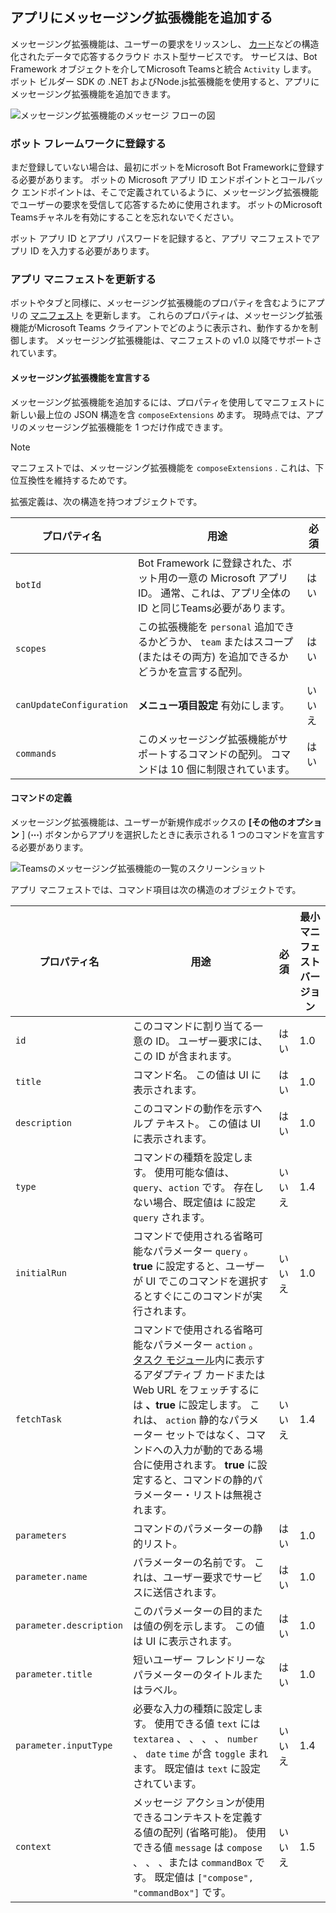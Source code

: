 ## <a name="add-a-messaging-extension-to-your-app"></a>アプリにメッセージング拡張機能を追加する

メッセージング拡張機能は、ユーザーの要求をリッスンし、 [カード](~/task-modules-and-cards/what-are-cards.md)などの構造化されたデータで応答するクラウド ホスト型サービスです。 サービスは、Bot Framework オブジェクトを介してMicrosoft Teamsと統合 `Activity` します。 ボット ビルダー SDK の .NET およびNode.js拡張機能を使用すると、アプリにメッセージング拡張機能を追加できます。

![メッセージング拡張機能のメッセージ フローの図](~/assets/images/compose-extensions/ceflow.png)

### <a name="register-in-the-bot-framework"></a>ボット フレームワークに登録する

まだ登録していない場合は、最初にボットをMicrosoft Bot Frameworkに登録する必要があります。 ボットの Microsoft アプリ ID エンドポイントとコールバック エンドポイントは、そこで定義されているように、メッセージング拡張機能でユーザーの要求を受信して応答するために使用されます。 ボットのMicrosoft Teamsチャネルを有効にすることを忘れないでください。

ボット アプリ ID とアプリ パスワードを記録すると、アプリ マニフェストでアプリ ID を入力する必要があります。

### <a name="update-your-app-manifest"></a>アプリ マニフェストを更新する

ボットやタブと同様に、メッセージング拡張機能のプロパティを含むようにアプリの [マニフェスト](~/resources/schema/manifest-schema.md#composeextensions) を更新します。 これらのプロパティは、メッセージング拡張機能がMicrosoft Teams クライアントでどのように表示され、動作するかを制御します。 メッセージング拡張機能は、マニフェストの v1.0 以降でサポートされています。

#### <a name="declare-your-messaging-extension"></a>メッセージング拡張機能を宣言する

メッセージング拡張機能を追加するには、プロパティを使用してマニフェストに新しい最上位の JSON 構造を含 `composeExtensions` めます。 現時点では、アプリのメッセージング拡張機能を 1 つだけ作成できます。

> [!NOTE]
> マニフェストでは、メッセージング拡張機能を `composeExtensions` . これは、下位互換性を維持するためです。

拡張定義は、次の構造を持つオブジェクトです。

| プロパティ名 | 用途 | 必須 |
|---|---|---|
| `botId` | Bot Framework に登録された、ボット用の一意の Microsoft アプリ ID。 通常、これは、アプリ全体の ID と同じTeams必要があります。 | はい |
| `scopes` | この拡張機能を `personal` 追加できるかどうか、 `team` またはスコープ (またはその両方) を追加できるかどうかを宣言する配列。 | はい |
| `canUpdateConfiguration` | **メニュー項目設定** 有効にします。 | いいえ |
| `commands` | このメッセージング拡張機能がサポートするコマンドの配列。 コマンドは 10 個に制限されています。 | はい |

#### <a name="define-commands"></a>コマンドの定義

メッセージング拡張機能は、ユーザーが新規作成ボックスの **[その他のオプション** ] (**&#8943;**) ボタンからアプリを選択したときに表示される 1 つのコマンドを宣言する必要があります。

![Teamsのメッセージング拡張機能の一覧のスクリーンショット](~/assets/images/compose-extensions/compose-extension-list.png)

アプリ マニフェストでは、コマンド項目は次の構造のオブジェクトです。

| プロパティ名 | 用途 | 必須 | 最小マニフェスト バージョン |
|---|---|---|---|
| `id` | このコマンドに割り当てる一意の ID。 ユーザー要求には、この ID が含まれます。 | はい | 1.0 |
| `title` | コマンド名。 この値は UI に表示されます。 | はい | 1.0 |
| `description` | このコマンドの動作を示すヘルプ テキスト。 この値は UI に表示されます。 | はい | 1.0 |
| `type` | コマンドの種類を設定します。 使用可能な値は、`query`、`action` です。 存在しない場合、既定値は に設定 `query` されます。 | いいえ | 1.4 |
| `initialRun` | コマンドで使用される省略可能なパラメーター `query` 。 **true** に設定すると、ユーザーが UI でこのコマンドを選択するとすぐにこのコマンドが実行されます。 | いいえ | 1.0 |
| `fetchTask` | コマンドで使用される省略可能なパラメーター `action` 。 [タスク モジュール](~/task-modules-and-cards/what-are-task-modules.md)内に表示するアダプティブ カードまたは Web URL をフェッチするには **、true** に設定します。 これは、 `action` 静的なパラメーター セットではなく、コマンドへの入力が動的である場合に使用されます。 **true** に設定すると、コマンドの静的パラメーター・リストは無視されます。 | いいえ | 1.4 |
| `parameters` | コマンドのパラメーターの静的リスト。 | はい | 1.0 |
| `parameter.name` | パラメーターの名前です。 これは、ユーザー要求でサービスに送信されます。 | はい | 1.0 |
| `parameter.description` | このパラメーターの目的または値の例を示します。 この値は UI に表示されます。 | はい | 1.0 |
| `parameter.title` | 短いユーザー フレンドリーなパラメーターのタイトルまたはラベル。 | はい | 1.0 |
| `parameter.inputType` | 必要な入力の種類に設定します。 使用できる値 `text` には `textarea` 、 、 、 、 `number` 、 `date` `time` が含 `toggle` まれます。 既定値は `text` に設定されています。 | いいえ | 1.4 |
| `context` | メッセージ アクションが使用できるコンテキストを定義する値の配列 (省略可能)。 使用できる値 `message` は `compose` 、 、 、または `commandBox` です。 既定値は `["compose", "commandBox"]` です。 | いいえ | 1.5 |

